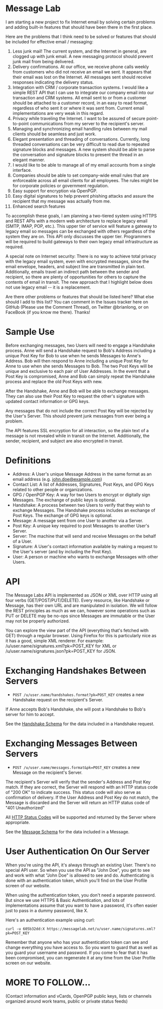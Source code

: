 Message Lab
===========
I am starting a new project to fix Internet email by solving certain problems and adding built-in features that should have been there in the first place.

Here are the problems that I think need to be solved or features that should be included for effective email / messaging:

1. Less junk mail! The current system, and the Internet in general, are clogged up with junk email. A new messaging protocol should prevent junk mail from being delivered.
2. Delivery confirmations. At our office, we receive phone calls weekly from customers who did not receive an email we sent. It appears that their email was lost on the Internet. All messages sent should receive responses indicating the delivery status.
3. Integration with CRM / corporate transaction systems. I would like a simple REST API that I can use to integrate our company email into our transaction and CRM systems. All email sent to or from a customer should be attached to a customer record, in an easy to read format, regardless of who sent it or where it was sent from. Current email implementations are very weak in this regard.
4. Privacy while traveling the Internet. I want to be assured of secure point-to-point communications from my server to the recipient's server.
5. Managing and synchronizing email handling rules between my mail clients should be seamless and just work.
6. Elegant presentation and threading of conversations. Currently, long threaded conversations can be very difficult to read due to repeated signature blocks and messages. A new system should be able to parse the conversation and signature blocks to present the thread in an elegant manner.
7. I would like to be able to manage all of my email accounts from a single interface.
8. Companies should be able to set company-wide email rules that are enforceable across all email clients for all employees. The rules might be for corporate policies or government regulation.
9. Easy support for encryption via OpenPGP.
10. Easy digital signatures to help prevent phishing attacks and assure the recipient that my message was actually from me.
11. Enhanced search features

To accomplish these goals, I am planning a two-tiered system using HTTPS and REST APIs with a modern web architecture to replace legacy email (SMTP, IMAP, POP, etc.). This upper tier of service will feature a gateway to legacy email so messages can be exchanged with others regardless of the system they are on. This API only discusses the upper tier. Programmers will be required to build gateways to their own legacy email infrastructure as required.

A special note on Internet security: There is no way to achieve total privacy with the legacy email system, even with encrypted messages, since the email envelope, headers, and subject line are transmitted in plain text. Additionally, emails travel an indirect path between the sender and recipient, so there are plenty of opportunities for others to capture the contents of email in transit. The new approach that I highlight below does not use legacy email -- it is a replacement.

Are there other problems or features that should be listed here? What else should I add to this list? You can comment in the Issues tracker here on GitHub (Please use the Comment Thread), on Twitter @brianlong, or on FaceBook (if you know me there). Thanks!

Sample Use
==========
Before exchanging messages, two Users will need to engage a Handshake process. Anne will send a Handshake request to Bob's Address including a unique Post Key for Bob to use when he sends Messages to Anne's Address. Bob will then respond to Anne including a unique Post Key for Anne to use when she sends Messages to Bob. The two Post Keys will be unique and exclusive to each pair of User Addresses. In the event that a Post Key is compromised, Anne and Bob can simply repeat the Handshake process and replace the old Post Keys with new.

After the Handshake, Anne and Bob will be able to exchange messages. They can also use their Post Key to request the other's signature with updated contact information or GPG keys.

Any messages that do not include the correct Post Key will be rejected by the User's Server. This should prevent junk messages from ever being a problem.

The API features SSL encryption for all interaction, so the plain text of a message is not revealed while in transit on the Internet. Additionally, the sender, recipient, and subject are also encrypted in transit.

Definitions
===========
* Address: A User's unique Message Address in the same format as an email address (e.g. john.doe@example.com)
* Contact List: A list of Addresses, Signatures, Post Keys, and GPG Keys related to other people or organizations.
* GPG / OpenPGP Key: A way for two Users to encrypt or digitally sign Messages. The exchange of public keys is optional.
* Handshake: A process between two Users to verify that they wish to exchange Messages. The Handshake process includes an exchange of Post Keys. The exchange of GPG keys is optional.
* Message: A message sent from one User to another via a Server.
* Post Key: A unique key required to post Messages to another User's Server.
* Server: The machine that will send and receive Messages on the behalf of a User.
* Signature: A User's contact information available by making a request to the User's server (and by including the Post Key).
* User: A person or machine who wants to exchange Messages with other Users.

API
===
The Message Labs API is implemented as JSON or XML over HTTP using all four verbs (GET/POST/PUT/DELETE). Every resource, like Handshake or Message, has their own URL and are manipulated in isolation. We will follow the REST principles as much as we can, however some operations such as PUT or DELETE may be no-ops since Messages are immutable or the User may not be properly authorized.

You can explore the view part of the API (everything that's fetched with GET) through a regular browser. Using Firefox for this is particularly nice as it has a good, simple XML renderer. For example: /u/user.name/signatures.xml?pk=POST_KEY for XML or /u/user.name/signatures.json?pk=POST_KEY for JSON.

Exchanging Handshakes Between Servers
=====================================
* `POST /u/user.name/handshakes.format?pk=POST_KEY` creates a new Handshake request on the recipient's Server.

If Anne accepts Bob's Handshake, she will post a Handshake to Bob's server for him to accept.

See the [Handshake Schema](https://github.com/brianlong/api.messagelab.net/blob/master/schemas/handshakes.md) for the data included in a Handshake request.

Exchanging Messages Between Servers
===================================
* `POST /u/user.name/messages.format&pk=POST_KEY` creates a new Message on the recipient's Server.

The recipient's Server will verify that the sender's Address and Post Key match. If they are correct, the Server will respond with an HTTP status code of "200 OK" to indicate success. This status code will also serve as confirmation of delivery. If the User Address and Post Key do not match, the Message is discarded and the Server will return an HTTP status code of "401 Unauthorized"

All [HTTP Status Codes](http://en.wikipedia.org/wiki/List_of_HTTP_status_codes) will be supported and returned by the Server where appropriate.

See the [Message Schema](https://github.com/brianlong/api.messagelab.net/blob/master/schemas/messages.md) for the data included in a Message.

User Authentication On Our Server
=================================
When you're using the API, it's always through an existing User. There's no special API user. So when you use the API as "John Doe", you get to see and work with what "John Doe" is allowed to see and do. Authenticating is done with an authentication token, which you'll find on the User Profile screen of our website.

When using the authentication token, you don't need a separate password. But since we use HTTPS & Basic Authentication, and lots of implementations assume that you want to have a password, it's often easier just to pass in a dummy password, like X.

Here's an authentication example using curl:

    curl -u 605b32dd:X https://messagelab.net/u/user.name/signatures.xml?pk=POST_KEY
    
Remember that anyone who has your authentication token can see and change everything you have access to. So you want to guard that as well as you guard your username and password. If you come to fear that it has been compromised, you can regenerate it at any time from the User Profile screen on our website.

MORE TO FOLLOW...
=================
(Contact information and vCards, OpenPGP public keys, lists or channels organized around work teams, public or private status feeds)